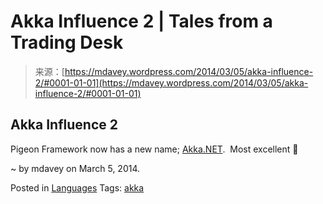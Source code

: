 <!--yml
category: 未分类
date: 2024-05-18 05:53:05
-->

# Akka Influence 2 | Tales from a Trading Desk

> 来源：[https://mdavey.wordpress.com/2014/03/05/akka-influence-2/#0001-01-01](https://mdavey.wordpress.com/2014/03/05/akka-influence-2/#0001-01-01)

## Akka Influence 2

Pigeon Framework now has a new name; [Akka.NET](http://rogeralsing.com/2014/03/05/introducing-akka-net/).  Most excellent 🙂

~ by mdavey on March 5, 2014.

Posted in [Languages](https://mdavey.wordpress.com/category/languages/)
Tags: [akka](https://mdavey.wordpress.com/tag/akka/)